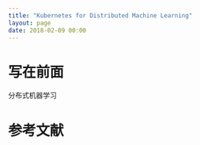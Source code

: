 ```yaml
---
title: "Kubernetes for Distributed Machine Learning"
layout: page
date: 2018-02-09 00:00
---
```


# 写在前面
分布式机器学习


# 参考文献